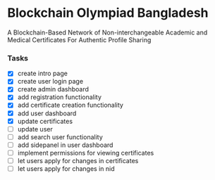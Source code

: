 # Blockchain Olympiad Bangladesh

A Blockchain-Based Network of Non-interchangeable Academic and Medical Certificates For Authentic Profile Sharing

### Tasks

- [x] create intro page
- [x] create user login page
- [x] create admin dashboard
- [x] add registration functionality
- [x] add certificate creation functionality
- [x] add user dashboard
- [x] update certificates
- [ ] update user 
- [ ] add search user functionality
- [ ] add sidepanel in user dashboard
- [ ] implement permissions for viewing certificates 
- [ ] let users apply for changes in certificates
- [ ] let users apply for changes in nid
